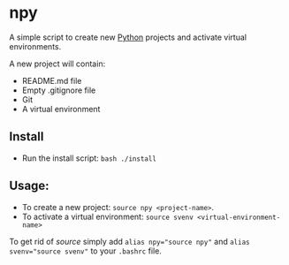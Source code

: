 # npy

A simple script to create new [Python](https://www.python.org/) projects and activate virtual environments.

A new project will contain:
+ README.md file
+ Empty .gitignore file
+ Git
+ A virtual environment

## Install
+ Run the install script: `bash ./install`

## Usage:
+ To create a new project: `source npy <project-name>`.
+ To activate a virtual environment: `source svenv <virtual-environment-name>`

To get rid of *source* simply add `alias npy="source npy"` and `alias svenv="source svenv"` to your `.bashrc` file.
